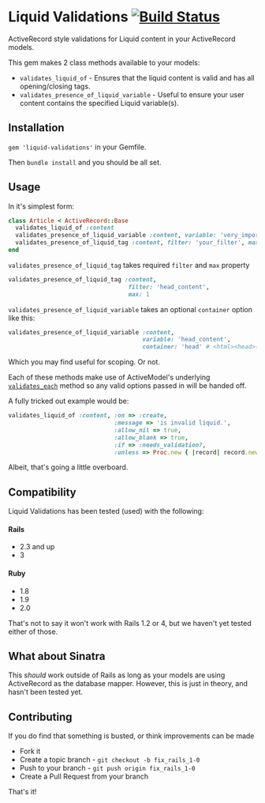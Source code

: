 # Liquid Validations [![Build Status](https://travis-ci.org/bigcartel/liquid-validations.png)](https://travis-ci.org/bigcartel/liquid-validations)

ActiveRecord style validations for Liquid content in your ActiveRecord models.

This gem makes 2 class methods available to your models:
  * `validates_liquid_of` - Ensures that the liquid content is valid and has all opening/closing tags.
  * `validates_presence_of_liquid_variable` - Useful to ensure your user content contains the specified Liquid variable(s).

## Installation

`gem 'liquid-validations'` in your Gemfile.

Then `bundle install` and you should be all set.


## Usage

In it's simplest form:

``` ruby
class Article < ActiveRecord::Base
  validates_liquid_of :content
  validates_presence_of_liquid_variable :content, variable: 'very_important_variable'
  validates_presence_of_liquid_tag :content, filter: 'your_filter', max: 1
end
```
`validates_presence_of_liquid_tag` takes required `filter` and `max` property

``` ruby
validates_presence_of_liquid_tag :content, 
                                  filter: 'head_content', 
                                  max: 1
```


`validates_presence_of_liquid_variable` takes an optional `container` option like this:

``` ruby
validates_presence_of_liquid_variable :content, 
                                      variable: 'head_content', 
                                      container: 'head' # <html><head>{{ head_content }}</head>...
```

Which you may find useful for scoping. Or not.



Each of these methods make use of ActiveModel's underlying [`validates_each`](http://apidock.com/rails/ActiveModel/Validations/ClassMethods/validates_each) method so any valid options passed in will be handed off.

A fully tricked out example would be:

``` ruby
validates_liquid_of :content, :on => :create, 
                              :message => 'is invalid liquid.', 
                              :allow_nil => true, 
                              :allow_blank => true, 
                              :if => :needs_validation?,
                              :unless => Proc.new { |record| record.new_record? }
```

Albeit, that's going a little overboard.


## Compatibility

Liquid Validations has been tested (used) with the following:

#### Rails
 * 2.3 and up
 * 3

#### Ruby
 * 1.8
 * 1.9
 * 2.0

That's not to say it won't work with Rails 1.2 or 4, but we haven't yet tested either of those.

## What about Sinatra

This *should* work outside of Rails as long as your models are using ActiveRecord as the database mapper. However, this is just in theory, and hasn't been tested yet.


## Contributing

If you do find that something is busted, or think improvements can be made

 * Fork it
 * Create a topic branch - `git checkout -b fix_rails_1-0`
 * Push to your branch - `git push origin fix_rails_1-0`
 * Create a Pull Request from your branch

That's it!
